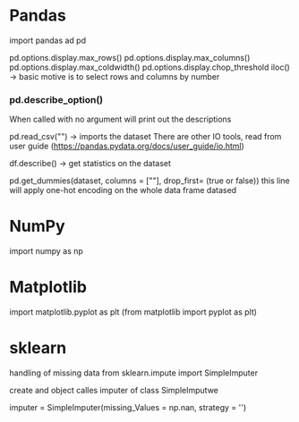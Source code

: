 # Pandas
import pandas ad pd

  pd.options.display.max_rows()
  pd.options.display.max_columns()
  pd.options.display.max_coldwidth()
  pd.options.display.chop_threshold
  iloc() -> basic motive is to select rows and columns by number

### pd.describe_option() 
When called with no argument will print out the descriptions 

  pd.read_csv("") -> imports the dataset
There are other IO tools, read from user guide (https://pandas.pydata.org/docs/user_guide/io.html)

  df.describe() -> get statistics on the dataset

  pd.get_dummies(dataset, columns = [""], drop_first= (true or false))
    this line will apply one-hot encoding on the whole data frame datased

# NumPy

import numpy as np

  


# Matplotlib

import matplotlib.pyplot as plt (from matplotlib import pyplot as plt)



# sklearn

handling of missing data
from sklearn.impute import SimpleImputer

create and object calles imputer of class SimpleImputwe

imputer = SimpleImputer(missing_Values = np.nan, strategy = '')
